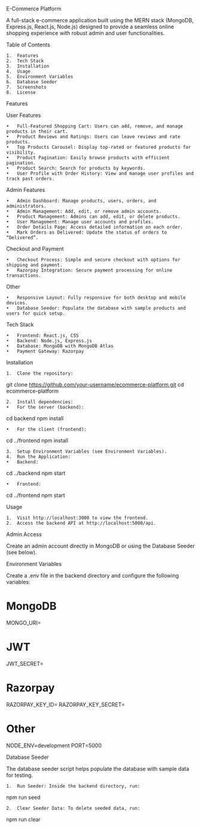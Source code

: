 E-Commerce Platform

A full-stack e-commerce application built using the MERN stack (MongoDB, Express.js, React.js, Node.js) designed to provide a seamless online shopping experience with robust admin and user functionalities.

Table of Contents

	1.	Features
	2.	Tech Stack
	3.	Installation
	4.	Usage
	5.	Environment Variables
	6.	Database Seeder
	7.	Screenshots
	8.	License

Features

User Features

	•	Full-Featured Shopping Cart: Users can add, remove, and manage products in their cart.
	•	Product Reviews and Ratings: Users can leave reviews and rate products.
	•	Top Products Carousel: Display top-rated or featured products for visibility.
	•	Product Pagination: Easily browse products with efficient pagination.
	•	Product Search: Search for products by keywords.
	•	User Profile with Order History: View and manage user profiles and track past orders.

Admin Features

	•	Admin Dashboard: Manage products, users, orders, and administrators.
	•	Admin Management: Add, edit, or remove admin accounts.
	•	Product Management: Admins can add, edit, or delete products.
	•	User Management: Manage user accounts and profiles.
	•	Order Details Page: Access detailed information on each order.
	•	Mark Orders as Delivered: Update the status of orders to “Delivered”.

Checkout and Payment

	•	Checkout Process: Simple and secure checkout with options for shipping and payment.
	•	Razorpay Integration: Secure payment processing for online transactions.

Other

	•	Responsive Layout: Fully responsive for both desktop and mobile devices.
	•	Database Seeder: Populate the database with sample products and users for quick setup.

Tech Stack

	•	Frontend: React.js, CSS
	•	Backend: Node.js, Express.js
	•	Database: MongoDB with MongoDB Atlas
	•	Payment Gateway: Razorpay

Installation

	1.	Clone the repository:

git clone https://github.com/your-username/ecommerce-platform.git
cd ecommerce-platform


	2.	Install dependencies:
	•	For the server (backend):

cd backend
npm install


	•	For the client (frontend):

cd ../frontend
npm install


	3.	Setup Environment Variables (see Environment Variables).
	4.	Run the Application:
	•	Backend:

cd ../backend
npm start


	•	Frontend:

cd ../frontend
npm start



Usage

	1.	Visit http://localhost:3000 to view the frontend.
	2.	Access the backend API at http://localhost:5000/api.

Admin Access

Create an admin account directly in MongoDB or using the Database Seeder (see below).

Environment Variables

Create a .env file in the backend directory and configure the following variables:

# MongoDB
MONGO_URI=<Your MongoDB Atlas URI>

# JWT
JWT_SECRET=<Your JWT Secret Key>

# Razorpay
RAZORPAY_KEY_ID=<Your Razorpay Key ID>
RAZORPAY_KEY_SECRET=<Your Razorpay Key Secret>

# Other
NODE_ENV=development
PORT=5000

Database Seeder

The database seeder script helps populate the database with sample data for testing.

	1.	Run Seeder: Inside the backend directory, run:

npm run seed


	2.	Clear Seeder Data: To delete seeded data, run:

npm run clear
